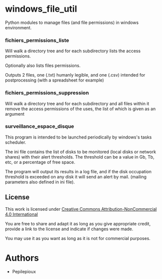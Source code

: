 # windows_file_util
Python modules to manage files (and file permissions) in windows environment.

### fichiers_permissions_liste

Will walk a directory tree and for each subdirectory lists the access permissions.

Optionally also lists files permissions.

Outputs 2 files, one (.txt) humanly legible, and one (.csv) intended for postprocessing (with a spreadsheet for example)

### fichiers_permissions_suppression

Will walk a directory tree and for each subdirectory and all files within it remove the access permissions of
the uses, the list of which is given as an argument

### surveillance_espace_disque

This program is intended to be launched periodically by windows's tasks scheduler.

The ini file contains the list of disks to be monitored (local disks or network shares) with their alert thresholds.
The threshold can be a value in Gb, Tb, etc, or a percentage of free space.

The program will output its results in a log file, and if the disk occupation threshold is exceeded on any disk it will
send an alert by mail. (mailing parameters also defined in ini file).

## License
This work is licensed under [Creative Commons Attribution-NonCommercial 4.0 International](https://creativecommons.org/licenses/by-nc/4.0/legalcode)

You are free to share and adapt it as long as you give appropriate credit, provide a link to the license and indicate if changes were made.

You may use it as you want as long as it is not for commercial purposes.

# Authors
* Pepilepioux
